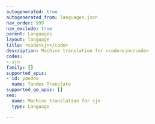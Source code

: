 ```yaml
---
autogenerated: true
autogenerated_from: languages.json
nav_order: 999
nav_exclude: true
parent: Languages
layout: language
title: <code>sjn</code>
description: Machine translation for <code>sjn</code>
codes:
- sjn
family: []
supported_apis:
- id: yandex
  name: Yandex Translate
supported_qe_apis: []
seo:
  name: Machine translation for sjn
  type: Language

---
```



